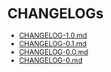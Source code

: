 # CHANGELOGs

- [CHANGELOG-1.0.md](./CHANGELOG-1.0.md)
- [CHANGELOG-0.1.md](./CHANGELOG-0.1.md)
- [CHANGELOG-0.0.md](./CHANGELOG-0.0.md)
- [CHANGELOG-0.md](./CHANGELOG-0.md)